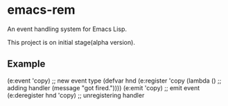 # emacs-rem
An event handling system for Emacs Lisp.

This project is on initial stage(alpha version).

## Example

(e:event 'copy)   ;; new event type
(defvar hnd (e:register 'copy (lambda ()              ;; adding handler
				(message "got fired."))))
(e:emit 'copy)                             ;; emit event
(e:deregister hnd 'copy)                  ;; unregistering handler
  

                              
                              
